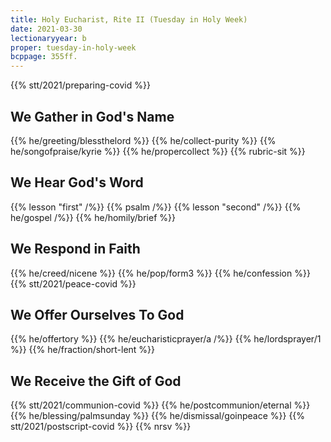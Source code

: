 ```yaml
---
title: Holy Eucharist, Rite II (Tuesday in Holy Week)
date: 2021-03-30
lectionaryyear: b
proper: tuesday-in-holy-week
bcppage: 355ff.
---
```

{{% stt/2021/preparing-covid %}}

## We Gather in God's Name
{{% he/greeting/blessthelord %}}
{{% he/collect-purity %}}
{{% he/songofpraise/kyrie %}}
{{% he/propercollect %}}
{{% rubric-sit %}}

## We Hear God's Word
{{% lesson "first" /%}}
{{% psalm /%}}
{{% lesson "second" /%}}
{{% he/gospel /%}}
{{% he/homily/brief %}}

## We Respond in Faith
{{% he/creed/nicene %}}
{{% he/pop/form3 %}}
{{% he/confession %}}
{{% stt/2021/peace-covid %}}

## We Offer Ourselves To God
{{% he/offertory %}}
{{% he/eucharisticprayer/a /%}}
{{% he/lordsprayer/1 %}}
{{% he/fraction/short-lent %}}

## We Receive the Gift of God
{{% stt/2021/communion-covid %}}
{{% he/postcommunion/eternal %}}
{{% he/blessing/palmsunday %}}
{{% he/dismissal/goinpeace %}}
{{% stt/2021/postscript-covid %}}
{{% nrsv %}}

